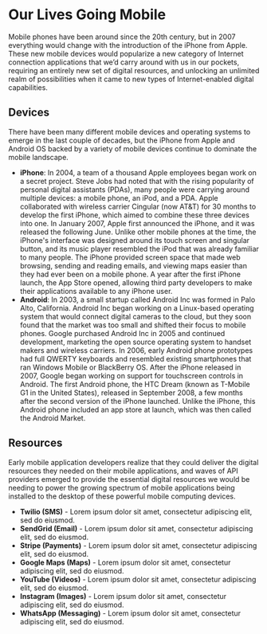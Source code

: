 # Our Lives Going Mobile
Mobile phones have been around since the 20th century, but in 2007 everything would change with the introduction of the iPhone from Apple. These new mobile devices would popularize a new category of Internet connection applications that we’d carry around with us in our pockets, requiring an entirely new set of digital resources, and unlocking an unlimited realm of possibilities when it came to new types of Internet-enabled digital capabilities.

## Devices
There have been many different mobile devices and operating systems to emerge in the last couple of decades, but the iPhone from Apple and Android OS backed by a variety of mobile devices continue to dominate the mobile landscape.

- **iPhone**: In 2004, a team of a thousand Apple employees began work on a secret project. Steve Jobs had noted that with the rising popularity of personal digital assistants (PDAs), many people were carrying around multiple devices: a mobile phone, an iPod, and a PDA. Apple collaborated with wireless carrier Cingular (now AT&T) for 30 months to develop the first iPhone, which aimed to combine these three devices into one. In January 2007, Apple first announced the iPhone, and it was released the following June. Unlike other mobile phones at the time, the iPhone's interface was designed around its touch screen and singular button, and its music player resembled the iPod that was already familiar to many people. The iPhone provided screen space that made web browsing, sending and reading emails, and viewing maps easier than they had ever been on a mobile phone. A year after the first iPhone launch, the App Store opened, allowing third party developers to make their applications available to any iPhone user.
- **Android**: In 2003, a small startup called Android Inc was formed in Palo Alto, California. Android Inc began working on a Linux-based operating system that would connect digital cameras to the cloud, but they soon found that the market was too small and shifted their focus to mobile phones. Google purchased Android Inc in 2005 and continued development, marketing the open source operating system to handset makers and wireless carriers. In 2006, early Android phone prototypes had full QWERTY keyboards and resembled existing smartphones that ran Windows Mobile or BlackBerry OS. After the iPhone released in 2007, Google began working on support for touchscreen controls in Android. The first Android phone, the HTC Dream (known as T-Mobile G1 in the United States), released in September 2008, a few months after the second version of the iPhone launched. Unlike the iPhone, this Android phone included an app store at launch, which was then called the Android Market.

## Resources
Early mobile application developers realize that they could deliver the digital resources they needed on their mobile applications, and waves of API providers emerged to provide the essential digital resources we would be needing to power the growing spectrum of mobile applications being installed to the desktop of these powerful mobile computing devices.

- **Twilio (SMS)** - Lorem ipsum dolor sit amet, consectetur adipiscing elit, sed do eiusmod.
- **SendGrid (Email)** - Lorem ipsum dolor sit amet, consectetur adipiscing elit, sed do eiusmod.
- **Stripe (Payments)** - Lorem ipsum dolor sit amet, consectetur adipiscing elit, sed do eiusmod.
- **Google Maps (Maps)** - Lorem ipsum dolor sit amet, consectetur adipiscing elit, sed do eiusmod.
- **YouTube (Videos)** - Lorem ipsum dolor sit amet, consectetur adipiscing elit, sed do eiusmod.
- **Instagram (Images)** - Lorem ipsum dolor sit amet, consectetur adipiscing elit, sed do eiusmod.
- **WhatsApp (Messaging)** - Lorem ipsum dolor sit amet, consectetur adipiscing elit, sed do eiusmod.
